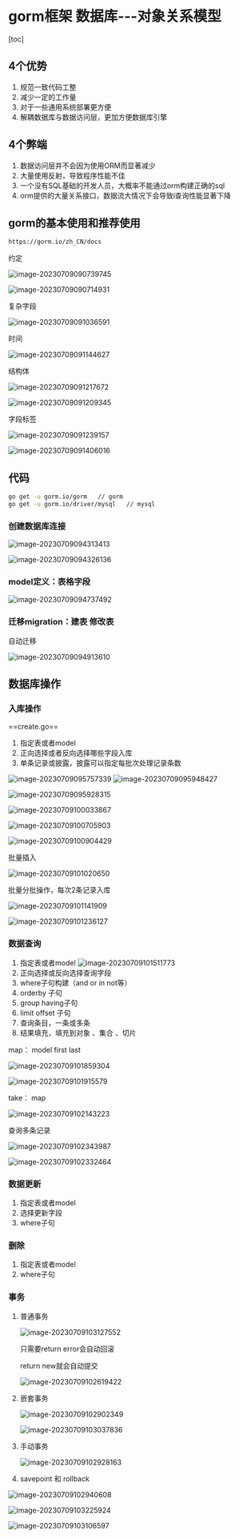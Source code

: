 # gorm框架   数据库---对象关系模型

[toc]



## 4个优势

1. 规范一致代码工整
2. 减少一定的工作量
3. 对于一些通用系统部署更方便
4. 解耦数据库与数据访问层，更加方便数据库引擎

## 4个弊端

1. 数据访问层并不会因为使用ORM而显著减少
2. 大量使用反射，导致程序性能不佳
3. 一个没有SQL基础的开发人员，大概率不能通过orm构建正确的sql
4. orm提供的大量关系接口，数据流大情况下会导致i查询性能显著下降

## gorm的基本使用和推荐使用

```bash
https://gorm.io/zh_CN/docs
```

约定

![image-20230709090739745](imgs/image-20230709090739745.png)

![image-20230709090714931](imgs/image-20230709090714931.png)

复杂字段

![image-20230709091036591](imgs/image-20230709091036591.png)

时间

![image-20230709091144627](imgs/image-20230709091144627.png)

结构体

![image-20230709091217672](imgs/image-20230709091217672.png)

![image-20230709091209345](imgs/image-20230709091209345.png)

字段标签

![image-20230709091239157](imgs/image-20230709091239157.png)

![image-20230709091406016](imgs/image-20230709091406016.png)

##   代码

```bash
go get -u gorm.io/gorm   // gorm
go get -u gorm.io/driver/mysql   // mysql
```

### 创建数据库连接

![image-20230709094313413](imgs/image-20230709094313413.png)

![image-20230709094326136](imgs/image-20230709094326136.png)

### model定义：表格字段

![image-20230709094737492](imgs/image-20230709094737492.png)

### 迁移migration：建表 修改表

自动迁移

![image-20230709094913610](imgs/image-20230709094913610.png)

## 数据库操作

### 入库操作

==create.go==

1. 指定表或者model
2. 正向选择或者反向选择哪些字段入库
3. 单条记录或披露，披露可以指定每批次处理记录条数

![image-20230709095757339](imgs/image-20230709095757339.png) ![image-20230709095948427](imgs/image-20230709095948427.png)

![image-20230709095928315](imgs/image-20230709095928315.png)

![image-20230709100033867](imgs/image-20230709100033867.png)

![image-20230709100705903](imgs/image-20230709100705903.png)

![image-20230709100904429](imgs/image-20230709100904429.png)

批量插入

![image-20230709101020650](imgs/image-20230709101020650.png)

批量分批操作，每次2条记录入库

![image-20230709101141909](imgs/image-20230709101141909.png)

![image-20230709101236127](imgs/image-20230709101236127.png)

### 数据查询

1. 指定表或者model
   ![image-20230709101511773](imgs/image-20230709101511773.png)
2. 正向选择或反向选择查询字段
3. where子句构建（and or in not等）
4. orderby 子句
5. group having子句
6. limit offset 子句
7. 查询条目，一条或多条
8. 结果填充，填充到对象 、集合 、切片

map： model first last

![image-20230709101859304](imgs/image-20230709101859304.png)

![image-20230709101915579](imgs/image-20230709101915579.png)

take： map

![image-20230709102143223](imgs/image-20230709102143223.png)

查询多条记录

![image-20230709102343987](imgs/image-20230709102343987.png)

![image-20230709102332464](imgs/image-20230709102332464.png)

### 数据更新

1. 指定表或者model
2. 选择更新字段
3. where子句

### 删除

1. 指定表或者model
2. where子句

### 事务

1. 普通事务

   ![image-20230709103127552](imgs/image-20230709103127552.png)

   只需要return error会自动回滚

   return new就会自动提交

   ![image-20230709102619422](imgs/image-20230709102619422.png)
2. 嵌套事务

   ![image-20230709102902349](imgs/image-20230709102902349.png)

   ![image-20230709103037836](imgs/image-20230709103037836.png)

   
3. 手动事务

   ![image-20230709102928163](imgs/image-20230709102928163.png)
4. savepoint 和 rollback

![image-20230709102940608](imgs/image-20230709102940608.png)

![image-20230709103225924](imgs/image-20230709103225924.png)

![image-20230709103106597](imgs/image-20230709103106597.png)